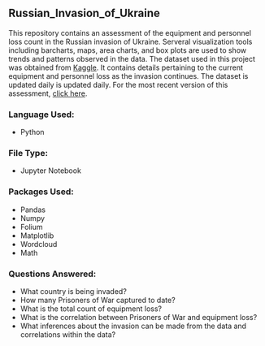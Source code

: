 ## Russian_Invasion_of_Ukraine
This repository contains an assessment of the equipment and personnel loss count in the Russian invasion of Ukraine. Serveral visualization tools including barcharts, maps, area charts, and box plots are used to show trends and patterns observed in the data. 
The dataset used in this project was obtained from [Kaggle](https://www.kaggle.com/datasets/piterfm/2022-ukraine-russian-war?datasetId=1967621&sortBy=voteCount). It contains details pertaining to the current equipment and personnel loss as the invasion continues. The dataset is updated daily is updated daily. For the most recent version of this assessment, [click here](https://www.kaggle.com/code/sonyalawrence/russian-invasion-of-ukraine).

### Language Used:
- Python

### File Type:
- Jupyter Notebook

### Packages Used:
- Pandas
- Numpy
- Folium
- Matplotlib
- Wordcloud
- Math

### Questions Answered:
- What country is being invaded?
- How many Prisoners of War captured to date?
- What is the total count of equipment loss?
- What is the correlation between Prisoners of War and equipment loss?
- What inferences about the invasion can be made from the data and correlations within the data?

